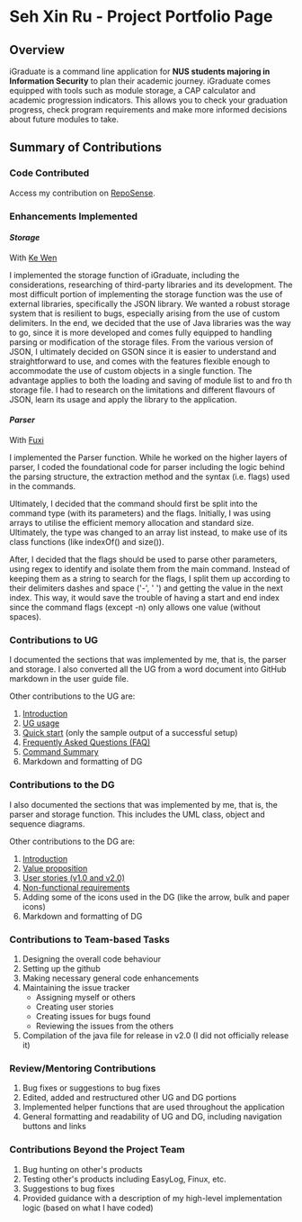 # Seh Xin Ru - Project Portfolio Page

## **Overview** ##

iGraduate is a command line application for <b>NUS students majoring in Information Security</b> to plan their academic journey. iGraduate comes equipped with tools such as module storage, a CAP calculator and academic progression indicators. This allows you to check your graduation progress, check program requirements and make more informed decisions about future modules to take. 

## **Summary of Contributions** ##

### **Code Contributed** ###

Access my contribution on [RepoSense](https://nus-cs2113-ay2021s2.github.io/tp-dashboard/?search=xseh&sort=groupTitle&sortWithin=title&since=2021-03-05&timeframe=commit&mergegroup=&groupSelect=groupByRepos&breakdown=false&tabOpen=true&tabType=authorship&tabAuthor=xseh&tabRepo=AY2021S2-CS2113T-W09-2%2Ftp%5Bmaster%5D&authorshipIsMergeGroup=false&authorshipFileTypes=docs~functional-code~test-code~other). 

### **Enhancements Implemented** ###

#### ***Storage*** ####

With [Ke Wen](/team/kewenlok.md)

I implemented the storage function of iGraduate, including the considerations, researching of third-party libraries and its development. 
The most difficult portion of implementing the storage function was the use of external libraries, specifically the JSON library.  We wanted a robust storage system that is resilient to bugs, especially arising from the use of custom delimiters. In the end, we decided that the use of Java libraries was the way to go, since it is more developed and comes fully equipped to handling parsing or modification of the storage files. From the various version of JSON, I ultimately decided on GSON since it is easier to understand and straightforward to use, and comes with the features flexible enough to accommodate the use of custom objects in a single function. The advantage applies to both the loading and saving of module list to and fro th storage file. I had to research on the limitations and different flavours of JSON, learn its usage and apply the library to the application.

#### ***Parser*** ####

With [Fuxi](/team/fupernova.md)

I implemented the Parser function. While he worked on the higher layers of parser, I coded the foundational code for parser including the logic behind the parsing structure, the extraction method and the syntax (i.e. flags) used in the commands. 

Ultimately, I decided that the command should first be split into the command type (with its parameters) and the flags. Initially, I was using arrays to utilise the efficient memory allocation and standard size. Ultimately, the type was changed to an array list instead, to make use of its class functions (like indexOf() and size()). 

After, I decided that the flags should be used to parse other parameters, using regex to identify and isolate them from the main command. Instead of keeping them as a string to search for the flags, I split them up according to their delimiters dashes and space ('-', ' ') and getting the value in the next index. This way, it would save the trouble of having a start and end index since the command flags (except -n) only allows one value (without spaces). 

### **Contributions to UG** ###

I documented the sections that was implemented by me, that is, the parser and storage. I also converted all the UG from a word document into GitHub markdown in the user guide file. 

Other contributions to the UG are:
1. [Introduction](https://ay2021s2-cs2113t-w09-2.github.io/tp/UserGuide.html#introduction)
1. [UG usage](https://ay2021s2-cs2113t-w09-2.github.io/tp/UserGuide.html#ug-guide-usage)
1. [Quick start](https://ay2021s2-cs2113t-w09-2.github.io/tp/UserGuide.html#quick-start) (only the sample output of a successful setup)
1. [Frequently Asked Questions (FAQ)](https://ay2021s2-cs2113t-w09-2.github.io/tp/UserGuide.html#frequently-asked-questions)
1. [Command Summary](https://ay2021s2-cs2113t-w09-2.github.io/tp/UserGuide.html#command-summary)
1. Markdown and formatting of DG

### **Contributions to the DG** ###

I also documented the sections that was implemented by me, that is, the parser and storage function. This includes the UML class, object and sequence diagrams.

Other contributions to the DG are: 
1. [Introduction](https://ay2021s2-cs2113t-w09-2.github.io/tp/DeveloperGuide.html#introduction)
1. [Value proposition](https://ay2021s2-cs2113t-w09-2.github.io/tp/DeveloperGuide.html#value-proposition)
1. [User stories (v1.0 and v2.0)](https://ay2021s2-cs2113t-w09-2.github.io/tp/DeveloperGuide.html#appendix-b-user-stories)
1. [Non-functional requirements](https://ay2021s2-cs2113t-w09-2.github.io/tp/DeveloperGuide.html#appendix-c-non-functional-requirements)
1. Adding some of the icons used in the DG (like the arrow, bulk and paper icons)
1. Markdown and formatting of DG


### **Contributions to Team-based Tasks** ###

1. Designing the overall code behaviour 
1. Setting up the github
1. Making necessary general code enhancements
1. Maintaining the issue tracker 
    - Assigning myself or others
    - Creating user stories
    - Creating issues for bugs found
    - Reviewing the issues from the others
1. Compilation of the java file for release in v2.0 (I did not officially release it)

### **Review/Mentoring Contributions** ###

1. Bug fixes or suggestions to bug fixes
1. Edited, added and restructured other UG and DG portions
1. Implemented helper functions that are used throughout the application
1. General formatting and readability of UG and DG, including navigation buttons and links

### **Contributions Beyond the Project Team** ###

1. Bug hunting on other's products
1. Testing other's products including EasyLog, Finux, etc. 
1. Suggestions to bug fixes
1. Provided guidance with a description of my high-level implementation logic (based on what I have coded)